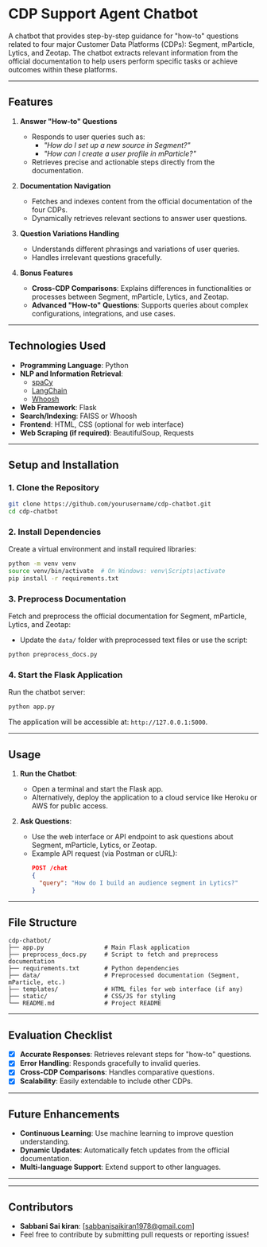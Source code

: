 
# **CDP Support Agent Chatbot**  
A chatbot that provides step-by-step guidance for "how-to" questions related to four major Customer Data Platforms (CDPs): Segment, mParticle, Lytics, and Zeotap. The chatbot extracts relevant information from the official documentation to help users perform specific tasks or achieve outcomes within these platforms.

---

## **Features**
1. **Answer "How-to" Questions**  
   - Responds to user queries such as:
     - *"How do I set up a new source in Segment?"*  
     - *"How can I create a user profile in mParticle?"*  
   - Retrieves precise and actionable steps directly from the documentation.
   
2. **Documentation Navigation**  
   - Fetches and indexes content from the official documentation of the four CDPs.  
   - Dynamically retrieves relevant sections to answer user questions.  

3. **Question Variations Handling**  
   - Understands different phrasings and variations of user queries.  
   - Handles irrelevant questions gracefully.

4. **Bonus Features**  
   - **Cross-CDP Comparisons**: Explains differences in functionalities or processes between Segment, mParticle, Lytics, and Zeotap.  
   - **Advanced "How-to" Questions**: Supports queries about complex configurations, integrations, and use cases.

---

## **Technologies Used**
- **Programming Language**: Python  
- **NLP and Information Retrieval**: 
  - [spaCy](https://spacy.io/)  
  - [LangChain](https://github.com/hwchase17/langchain)  
  - [Whoosh](https://whoosh.readthedocs.io/en/latest/)  
- **Web Framework**: Flask  
- **Search/Indexing**: FAISS or Whoosh  
- **Frontend**: HTML, CSS (optional for web interface)  
- **Web Scraping (if required)**: BeautifulSoup, Requests

---

## **Setup and Installation**

### **1. Clone the Repository**
```bash
git clone https://github.com/yourusername/cdp-chatbot.git
cd cdp-chatbot
```

### **2. Install Dependencies**
Create a virtual environment and install required libraries:
```bash
python -m venv venv
source venv/bin/activate  # On Windows: venv\Scripts\activate
pip install -r requirements.txt
```

### **3. Preprocess Documentation**
Fetch and preprocess the official documentation for Segment, mParticle, Lytics, and Zeotap:
- Update the `data/` folder with preprocessed text files or use the script:
```bash
python preprocess_docs.py
```

### **4. Start the Flask Application**
Run the chatbot server:
```bash
python app.py
```
The application will be accessible at: `http://127.0.0.1:5000`.

---

## **Usage**
1. **Run the Chatbot**:
   - Open a terminal and start the Flask app.  
   - Alternatively, deploy the application to a cloud service like Heroku or AWS for public access.

2. **Ask Questions**:
   - Use the web interface or API endpoint to ask questions about Segment, mParticle, Lytics, or Zeotap.
   - Example API request (via Postman or cURL):
     ```json
     POST /chat
     {
       "query": "How do I build an audience segment in Lytics?"
     }
     ```

---

## **File Structure**
```
cdp-chatbot/
├── app.py                 # Main Flask application
├── preprocess_docs.py     # Script to fetch and preprocess documentation
├── requirements.txt       # Python dependencies
├── data/                  # Preprocessed documentation (Segment, mParticle, etc.)
├── templates/             # HTML files for web interface (if any)
├── static/                # CSS/JS for styling
└── README.md              # Project README
```

---

## **Evaluation Checklist**
- [x] **Accurate Responses**: Retrieves relevant steps for "how-to" questions.  
- [x] **Error Handling**: Responds gracefully to invalid queries.  
- [x] **Cross-CDP Comparisons**: Handles comparative questions.  
- [x] **Scalability**: Easily extendable to include other CDPs.  

---

## **Future Enhancements**
- **Continuous Learning**: Use machine learning to improve question understanding.  
- **Dynamic Updates**: Automatically fetch updates from the official documentation.  
- **Multi-language Support**: Extend support to other languages.

---


---

## **Contributors**
- **Sabbani Sai kiran**: [sabbanisaikiran1978@gmail.com]  
- Feel free to contribute by submitting pull requests or reporting issues!  

